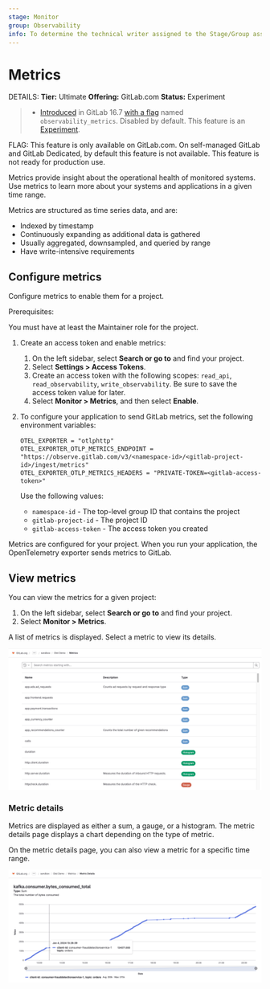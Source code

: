 ```yaml
---
stage: Monitor
group: Observability
info: To determine the technical writer assigned to the Stage/Group associated with this page, see https://handbook.gitlab.com/handbook/product/ux/technical-writing/#assignments
---
```


# Metrics

DETAILS:
**Tier:** Ultimate
**Offering:** GitLab.com
**Status:** Experiment

> - [Introduced](https://gitlab.com/gitlab-org/gitlab/-/merge_requests/124966) in GitLab 16.7 [with a flag](../administration/feature_flags.md) named `observability_metrics`. Disabled by default. This feature is an [Experiment](../policy/experiment-beta-support.md#experiment).

FLAG:
This feature is only available on GitLab.com. On self-managed GitLab and GitLab Dedicated, by default this feature is not available.
This feature is not ready for production use.

Metrics provide insight about the operational health of monitored systems.
Use metrics to learn more about your systems and applications in a given time range.

Metrics are structured as time series data, and are:

- Indexed by timestamp
- Continuously expanding as additional data is gathered
- Usually aggregated, downsampled, and queried by range
- Have write-intensive requirements

## Configure metrics

Configure metrics to enable them for a project.

Prerequisites:

You must have at least the Maintainer role for the project.

1. Create an access token and enable metrics:
   1. On the left sidebar, select **Search or go to** and find your project.
   1. Select **Settings > Access Tokens**.
   1. Create an access token with the following scopes: `read_api`, `read_observability`, `write_observability`. Be sure to save the access token value for later.
   1. Select **Monitor > Metrics**, and then select **Enable**.
1. To configure your application to send GitLab metrics, set the following environment variables:

   ```shell
   OTEL_EXPORTER = "otlphttp"
   OTEL_EXPORTER_OTLP_METRICS_ENDPOINT = "https://observe.gitlab.com/v3/<namespace-id>/<gitlab-project-id>/ingest/metrics"
   OTEL_EXPORTER_OTLP_METRICS_HEADERS = "PRIVATE-TOKEN=<gitlab-access-token>"
   ```

   Use the following values:

   - `namespace-id` - The top-level group ID that contains the project
   - `gitlab-project-id` - The project ID
   - `gitlab-access-token` - The access token you created

Metrics are configured for your project.
When you run your application, the OpenTelemetry exporter sends metrics to GitLab.

## View metrics

You can view the metrics for a given project:

1. On the left sidebar, select **Search or go to** and find your project.
1. Select **Monitor > Metrics**.

A list of metrics is displayed.
Select a metric to view its details.

![list of metrics](img/metrics_list_v16_8.png)

### Metric details

Metrics are displayed as either a sum, a gauge, or a histogram.
The metric details page displays a chart depending on the type of metric.

On the metric details page, you can also view a metric for a specific time range.

![metrics details](img/metrics_details_v16_8.png)
